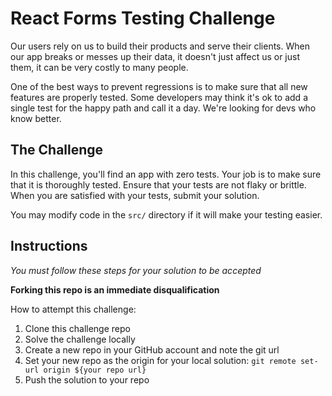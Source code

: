 # React Forms Testing Challenge

Our users rely on us to build their products and serve their clients. When our app breaks or messes up their data, it doesn't just affect us or just them, it can be very costly to many people.

One of the best ways to prevent regressions is to make sure that all new features are properly tested. Some developers may think it's ok to add a single test for the happy path and call it a day. We're looking for devs who know better.

## The Challenge

In this challenge, you'll find an app with zero tests. Your job is to make sure that it is thoroughly tested. Ensure that your tests are not flaky or brittle. When you are satisfied with your tests, submit your solution.

You may modify code in the `src/` directory if it will make your testing easier.

## Instructions

_You must follow these steps for your solution to be accepted_

**Forking this repo is an immediate disqualification**

How to attempt this challenge:

1) Clone this challenge repo
2) Solve the challenge locally
3) Create a new repo in your GitHub account and note the git url
4) Set your new repo as the origin for your local solution: `git remote set-url origin ${your repo url}`
5) Push the solution to your repo
